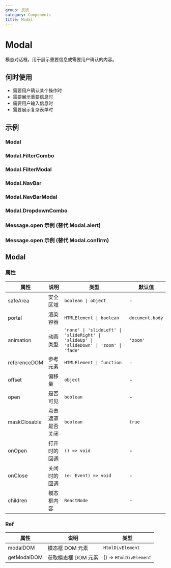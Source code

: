 ```yaml
---
group: 反馈
category: Components
title: Modal
---
```


# Modal

模态对话框，用于展示重要信息或需要用户确认的内容。

## 何时使用

- 需要用户确认某个操作时
- 需要展示重要信息时
- 需要用户输入信息时
- 需要展示复杂表单时

## 示例

### Modal

<code src="./demos/Modal/demo1.jsx"></code>

### Modal.FilterCombo

<code src="./demos/FilterCombo/index.jsx"></code>

### Modal.FilterModal

<code src="./demos/FilterModal/index.jsx"></code>

### Modal.NavBar

<code src="./demos/NavBar/index.jsx"></code>

### Modal.NavBarModal

<code src="./demos/NavBarModal/index.jsx"></code>

### Modal.DropdownCombo

<code src="./demos/DropdownCombo/index.jsx"></code>

### Message.open 示例 (替代 Modal.alert)

<code src="./demos/alert/index.jsx"></code>

### Message.open 示例 (替代 Modal.confirm)

<code src="./demos/confirm/index.jsx"></code>

## Modal

### 属性

| 属性         | 说明             | 类型                                                                                    | 默认值          |
| ------------ | ---------------- | --------------------------------------------------------------------------------------- | --------------- |
| safeArea     | 安全区域         | `boolean \| object`                                                                     | -               |
| portal       | 渲染容器         | `HTMLElement \| boolean`                                                                | `document.body` |
| animation    | 动画类型         | `'none' \| 'slideLeft' \| 'slideRight' \| 'slideUp' \| 'slideDown' \| 'zoom' \| 'fade'` | `'zoom'`        |
| referenceDOM | 参考元素         | `HTMLElement \| function`                                                               | -               |
| offset       | 偏移量           | `object`                                                                                | -               |
| open         | 是否可见         | `boolean`                                                                               | -               |
| maskClosable | 点击遮罩是否关闭 | `boolean`                                                                               | `true`          |
| onOpen       | 打开时的回调     | `() => void`                                                                            | -               |
| onClose      | 关闭时的回调     | `(e: Event) => void`                                                                    | -               |
| children     | 模态框内容       | `ReactNode`                                                                             | -               |

### Ref

| 属性        | 说明                | 类型                   |
| ----------- | ------------------- | ---------------------- |
| modalDOM    | 模态框 DOM 元素     | `HtmlDivElement`       |
| getModalDOM | 获取模态框 DOM 元素 | () => `HtmlDivElement` |
